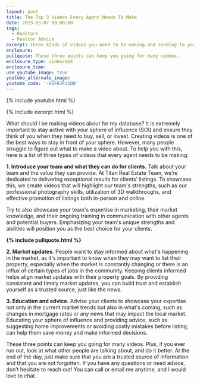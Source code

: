 ```yaml
---
layout: post
title: The Top 3 Videos Every Agent Needs To Make
date: 2023-03-07 00:00:00
tags:
  - Realtors
  - Realtor Advice
excerpt: Three kinds of videos you need to be making and sending to your database.
enclosure:
pullquote: These three points can keep you going for many videos.
enclosure_type: video/mp4
enclosure_time:
use_youtube_image: true
youtube_alternate_image:
youtube_code: '-HZF8JFi1QQ'
---
```

{% include youtube.html %}

{% include excerpt.html %}

What should I be making videos about for my database? It is extremely important to stay active with your sphere of influence (SOI) and ensure they think of you when they need to buy, sell, or invest. Creating videos is one of the best ways to stay in front of your sphere. However, many people struggle to figure out what to make a video about. To help you with this, here is a list of three types of videos that every agent needs to be making:

**1\. Introduce your team and what they can do for clients.** Talk about your team and the value they can provide. At Titan Real Estate Team, we’re dedicated to delivering exceptional results for clients’ listings. To showcase this, we create videos that will highlight our team's strengths, such as our professional photography skills, utilization of 3D walkthroughs, and effective promotion of listings both in-person and online.&nbsp;

Try to also showcase your team's expertise in marketing, their market knowledge, and their ongoing training in communication with other agents and potential buyers. Emphasizing your team's unique strengths and abilities will position you as the best choice for your clients.

**{% include pullquote.html %}**

**2\. Market updates.** People want to stay informed about what's happening in the market, as it's important to know when they may want to list their property, especially when the market is constantly changing or there is an influx of certain types of jobs in the community. Keeping clients informed helps align market updates with their property goals. By providing consistent and timely market updates, you can build trust and establish yourself as a trusted source, just like the news.&nbsp;

**3\. Education and advice.** Advise your clients to showcase your expertise not only in the current market trends but also in what's coming, such as changes in mortgage rates or any news that may impact the local market. Educating your sphere of influence and providing advice, such as suggesting home improvements or avoiding costly mistakes before listing, can help them save money and make informed decisions.

These three points can keep you going for many videos. Plus, if you ever run out, look at what other people are talking about, and do it better. At the end of the day, just make sure that you are a trusted source of information and that you are not forgotten. If you have any questions or need advice, don’t hesitate to reach out! You can call or email me anytime, and I would love to chat.